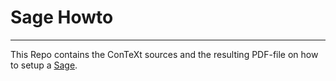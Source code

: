 # Sage Howto #

---

This Repo contains the ConTeXt sources and the resulting PDF-file on how to setup a [Sage][sagehp].

[sagehp]: http://sagemath.org "Sage(math) Homepage"

